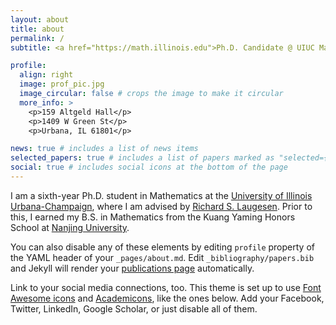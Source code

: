 ```yaml
---
layout: about
title: about
permalink: /
subtitle: <a href="https://math.illinois.edu">Ph.D. Candidate @ UIUC Math</a>

profile:
  align: right
  image: prof_pic.jpg
  image_circular: false # crops the image to make it circular
  more_info: >
    <p>159 Altgeld Hall</p>
    <p>1409 W Green St</p>
    <p>Urbana, IL 61801</p>

news: true # includes a list of news items
selected_papers: true # includes a list of papers marked as "selected={true}"
social: true # includes social icons at the bottom of the page
---
```


I am a sixth-year Ph.D. student in Mathematics at the [University of Illinois Urbana-Champaign](https://illinois.edu), where I am advised by [Richard S. Laugesen](https://math.illinois.edu/directory/profile/laugesen). Prior to this, I earned my B.S. in Mathematics from the Kuang Yaming Honors School at [Nanjing University](https://www.nju.edu.cn/en).

 You can also disable any of these elements by editing `profile` property of the YAML header of your `_pages/about.md`. Edit `_bibliography/papers.bib` and Jekyll will render your [publications page](/al-folio/publications/) automatically.

Link to your social media connections, too. This theme is set up to use [Font Awesome icons](https://fontawesome.com/) and [Academicons](https://jpswalsh.github.io/academicons/), like the ones below. Add your Facebook, Twitter, LinkedIn, Google Scholar, or just disable all of them.
